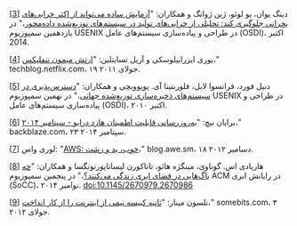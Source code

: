[[3](ch01.html#Yuan2014va-marker)] دینگ یوان، یو لوئو، ژین ژوانگ و همکاران:
"[آزمایش ساده می‌تواند از اکثر خرابی‌های بحرانی جلوگیری کند: تحلیلی از خرابی‌های تولید در سیستم‌های توزیع‌شده داده‌محور](https://www.usenix.org/system/files/conference/osdi14/osdi14-paper-yuan.pdf)،" در یازدهمین سمپوزیوم USENIX در طراحی و پیاده‌سازی سیستم‌های عامل (OSDI)، اکتبر 2014.

[[4](ch01.html#netflix-simian-army-marker)] یوری ایزراییلوسکی و آریل تسایتلین:
"[ارتش میمون نتفلیکس](http://techblog.netflix.com/2011/07/netflix-simian-army.html)،"
techblog.netflix.com، ۱۹ جولای ۲۰۱۱.

[[5](ch01.html#Ford2010vv-marker)] دنیل فورد، فرانسوا لابل، فلورنتینا آی. پوپوویچی و همکاران:
"[دسترس‌پذیری در سیستم‌های ذخیره‌سازی توزیع‌شده جهانی](http://research.google.com/pubs/archive/36737.pdf)،"
در نهمین سمپوزیوم USENIX در طراحی و پیاده‌سازی سیستم‌های عامل (OSDI)،
اکتبر ۲۰۱۰.

[[6](ch01.html#Beach2014ui-marker)] برایان بیچ:
"[به‌روزرسانی قابلیت اطمینان هارد درایو - سپتامبر ۲۰۱۴](https://www.backblaze.com/blog/hard-drive-reliability-update-september-2014/)،" backblaze.com، ۲۳ سپتامبر ۲۰۱۴.

[[7](ch01.html#Voss2012tc-marker)] لوری واس:
"[AWS: خوب، بد و زشت](https://web.archive.org/web/20160429075023/http://blog.awe.sm/2012/12/18/aws-the-good-the-bad-and-the-ugly/)،" blog.awe.sm، ۱۸ دسامبر ۲۰۱۲.

[[8](ch01.html#Gunawi2014gn-marker)] هاریادی اس. گوناوی، مینگژه هائو، تاناکورن
لیساتاپورنونگسا و همکاران: "[چه باگ‌هایی در فضای ابری زندگی می‌کنند؟](http://ucare.cs.uchicago.edu/pdf/socc14-cbs.pdf)،" در پنجمین سمپوزیوم ACM در رایانش ابری (SoCC)، نوامبر ۲۰۱۴.
[doi:10.1145/2670979.2670986](http://dx.doi.org/10.1145/2670979.2670986)

[[9](ch01.html#Minar2012vh_ch1-marker)] نلسون مینار:
"[ثانیه کبیسه نیمی از اینترنت را از کار انداخت](http://www.somebits.com/weblog/tech/bad/leap-second-2012.html)،" somebits.com، ۳ جولای ۲۰۱۲. 